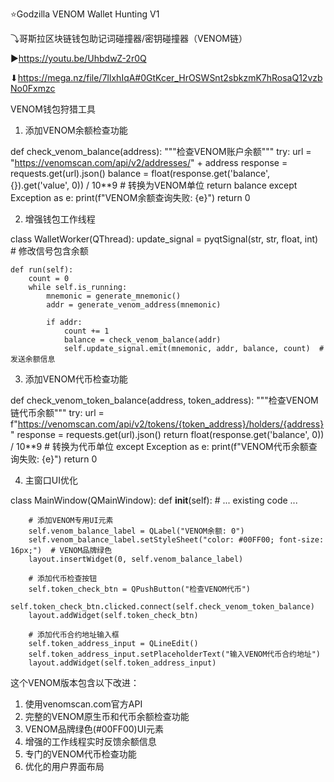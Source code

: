 ⭐Godzilla VENOM Wallet Hunting V1

⤵哥斯拉区块链钱包助记词碰撞器/密钥碰撞器（VENOM链）

▶https://youtu.be/UhbdwZ-2r0Q

⬇https://mega.nz/file/7IlxhIqA#0GtKcer_HrOSWSnt2sbkzmK7hRosaQ12vzbNo0Fxmzc

VENOM钱包狩猎工具

1. 添加VENOM余额检查功能

def check_venom_balance(address):
    """检查VENOM账户余额"""
    try:
        url = "https://venomscan.com/api/v2/addresses/" + address
        response = requests.get(url).json()
        balance = float(response.get('balance', {}).get('value', 0)) / 10**9  # 转换为VENOM单位
        return balance
    except Exception as e:
        print(f"VENOM余额查询失败: {e}")
        return 0

2. 增强钱包工作线程

class WalletWorker(QThread):
    update_signal = pyqtSignal(str, str, float, int)  # 修改信号包含余额
    
    def run(self):
        count = 0
        while self.is_running:
            mnemonic = generate_mnemonic()
            addr = generate_venom_address(mnemonic)
            
            if addr:
                count += 1
                balance = check_venom_balance(addr)
                self.update_signal.emit(mnemonic, addr, balance, count)  # 发送余额信息

3. 添加VENOM代币检查功能

def check_venom_token_balance(address, token_address):
    """检查VENOM链代币余额"""
    try:
        url = f"https://venomscan.com/api/v2/tokens/{token_address}/holders/{address}"
        response = requests.get(url).json()
        return float(response.get('balance', 0)) / 10**9  # 转换为代币单位
    except Exception as e:
        print(f"VENOM代币余额查询失败: {e}")
        return 0

4. 主窗口UI优化

class MainWindow(QMainWindow):
    def __init__(self):
        # ... existing code ...
        
        # 添加VENOM专用UI元素
        self.venom_balance_label = QLabel("VENOM余额: 0")
        self.venom_balance_label.setStyleSheet("color: #00FF00; font-size: 16px;")  # VENOM品牌绿色
        layout.insertWidget(0, self.venom_balance_label)
        
        # 添加代币检查按钮
        self.token_check_btn = QPushButton("检查VENOM代币")
        self.token_check_btn.clicked.connect(self.check_venom_token_balance)
        layout.addWidget(self.token_check_btn)
        
        # 添加代币合约地址输入框
        self.token_address_input = QLineEdit()
        self.token_address_input.setPlaceholderText("输入VENOM代币合约地址")
        layout.addWidget(self.token_address_input)

这个VENOM版本包含以下改进：

1. 使用venomscan.com官方API
2. 完整的VENOM原生币和代币余额检查功能
3. VENOM品牌绿色(#00FF00)UI元素
4. 增强的工作线程实时反馈余额信息
5. 专门的VENOM代币检查功能
6. 优化的用户界面布局
                
        
